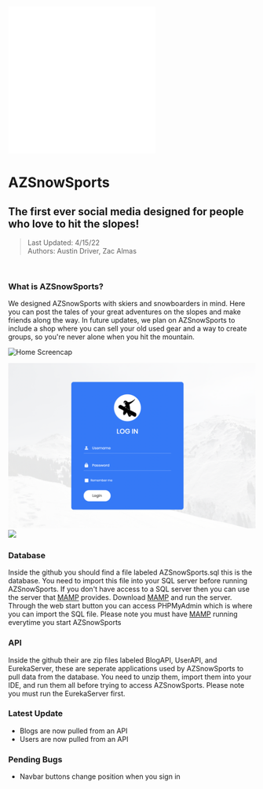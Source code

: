 <img src="https://github.com/ThatGhostToast/AZSnowSports/blob/main/src/main/resources/static/assets/images/AZSnowSports-logos_white.png" width="300" height="300"> </br>
# AZSnowSports
## The first ever social media designed for people who love to hit the slopes!
> Last Updated: 4/15/22</br>
> Authors: Austin Driver, Zac Almas
</br>

### What is AZSnowSports?
We designed AZSnowSports with skiers and snowboarders in mind. Here you can post the tales of your great adventures on the slopes and make friends along the way. In future updates, we plan on AZSnowSports to include a shop where you can sell your old used gear and a way to create groups, so you're never alone when you hit the mountain.

![Home Screencap](https://github.com/ThatGhostToast/AZSnowSports/blob/main/readme%20assets/NewVideo.gif)

<img src= https://github.com/ThatGhostToast/AZSnowSports/blob/main/readme%20assets/loginScreenshot.png>

<img src="ScreenShotOfTimeline.png">

### Database
Inside the github you should find a file labeled AZSnowSports.sql this is the database. You need to import this file into your SQL server before running AZSnowSports. If you don't have access to a SQL server then you can use the server that [MAMP][mamp] provides. Download [MAMP][mamp] and run the server. Through the web start button you can access PHPMyAdmin which is where you can import the SQL file. Please note you must have [MAMP][mamp] running everytime you start AZSnowSports

### API
Inside the github their are zip files labeled BlogAPI, UserAPI, and EurekaServer, these are seperate applications used by AZSnowSports to pull data from the database. You need to unzip them, import them into your IDE, and run them all before trying to access AZSnowSports. Please note you must run the EurekaServer first.

### Latest Update
* Blogs are now pulled from an API
* Users are now pulled from an API

### Pending Bugs
* Navbar buttons change position when you sign in

[mamp]: https://www.mamp.info/en/downloads/
